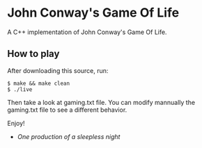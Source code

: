 # John Conway's Game Of Life

A C++ implementation of John Conway's Game Of Life.

## How to play

After downloading this source, run:

```
$ make && make clean
$ ./live
```

Then take a look at gaming.txt file.
You can modify mannually the gaming.txt file to see a different behavior.

Enjoy!

- *One production of a sleepless night*
